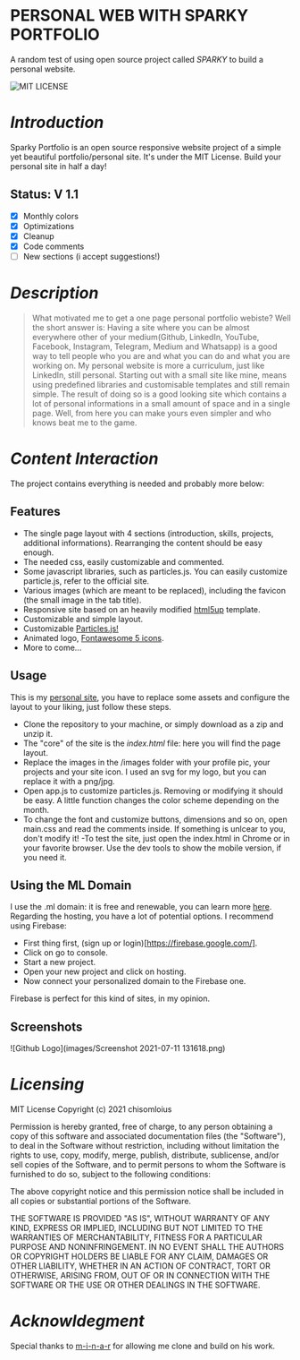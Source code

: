 # PERSONAL WEB WITH SPARKY PORTFOLIO
A random test of using open source project called _SPARKY_ to build a personal website. 

![MIT LICENSE](https://user-images.githubusercontent.com/35638848/125195667-94ff0700-e24e-11eb-8832-afa221d2b541.png)

# _Introduction_
Sparky Portfolio is an open source responsive website project of a simple yet beautiful portfolio/personal site. It's under the MIT License. Build your personal site in half a day!
  ## Status: V 1.1 
 - [x] Monthly colors
 - [x] Optimizations
 - [x] Cleanup
 - [x] Code comments
 - [ ] New sections (i accept suggestions!)
 
# _Description_
> What motivated me to get a one page personal portfolio webiste?
Well the short answer is:
Having a site where you can be almost everywhere other of your medium(Github, LinkedIn, YouTube, Facebook, Instagram, Telegram, Medium and Whatsapp) is a good way to tell people who you are and what you can do and what you are working on. My personal website is more a curriculum, just like LinkedIn, still personal. 
Starting out with a small site like mine, means using predefined  libraries and customisable templates and still remain simple. The result of doing so is a good looking site which contains a lot of personal informations in a small amount of space and in a single page. Well, from here you can make yours even simpler and who knows beat me to the game.
 
# _Content Interaction_
The project contains everything is needed and probably more below:
  ## Features 
  - The single page layout with 4 sections (introduction, skills, projects, additional informations). Rearranging the content should be easy enough.
  - The needed css, easily customizable and commented.
  - Some javascript libraries, such as particles.js. You can easily customize particle.js, refer to the official site.
  - Various images (which are meant to be replaced), including the favicon (the small image in the tab title).
  - Responsive site based on an heavily modified [html5up](https://html5up.net/) template.
  - Customizable and simple layout.
  - Customizable [Particles.js!](https://github.com/chisomloius/my_test_web/blob/master/js/particles.js)
  - Animated logo, [Fontawesome 5 icons](https://fontawesome.com/).
  - More to come...
  ## Usage
  This is my [personal site](www.chisomloius.ml), you have to replace some assets and configure the layout to your liking, just follow these steps.
  - Clone the repository to your machine, or simply download as a zip and unzip it.
  - The "core" of the site is the *index.html* file: here you will find the page layout.
  - Replace the images in the /images folder with your profile pic, your projects and your site icon. I used an svg for my logo, but you can replace it with a png/jpg.
  - Open app.js to customize particles.js. Removing or modifying it should be easy. A little function changes the color scheme depending on the month. 
  - To change the font and customize buttons, dimensions and so on, open main.css and read the comments inside. If something is unlcear to you, don't modify it!
  -To test the site, just open the index.html in Chrome or in your favorite browser. Use the dev tools to show the mobile version, if you need it.
  ## Using the ML Domain
  I use the .ml domain: it is free and renewable, you can learn more [here](https://my.freenom.com/). Regarding the hosting, you have a lot of potential options.
  I recommend using Firebase:

  - First thing first, (sign up or login)[https://firebase.google.com/].
  - Click on go to console.
  - Start a new project.
  - Open your new project and click on hosting.
  - Now connect your personalized domain to the Firebase one.

  Firebase is perfect for this kind of sites, in my opinion.
  ## Screenshots
  ![Github Logo](images/Screenshot 2021-07-11 131618.png)

# _Licensing_
MIT License Copyright (c) 2021 chisomloius

Permission is hereby granted, free of charge, to any person obtaining a copy of this software and associated documentation files (the "Software"), to deal in the Software without restriction, including without limitation the rights to use, copy, modify, merge, publish, distribute, sublicense, and/or sell copies of the Software, and to permit persons to whom the Software is furnished to do so, subject to the following conditions:

The above copyright notice and this permission notice shall be included in all copies or substantial portions of the Software.

THE SOFTWARE IS PROVIDED "AS IS", WITHOUT WARRANTY OF ANY KIND, EXPRESS OR IMPLIED, INCLUDING BUT NOT LIMITED TO THE WARRANTIES OF MERCHANTABILITY, FITNESS FOR A PARTICULAR PURPOSE AND NONINFRINGEMENT. IN NO EVENT SHALL THE AUTHORS OR COPYRIGHT HOLDERS BE LIABLE FOR ANY CLAIM, DAMAGES OR OTHER LIABILITY, WHETHER IN AN ACTION OF CONTRACT, TORT OR OTHERWISE, ARISING FROM, OUT OF OR IN CONNECTION WITH THE SOFTWARE OR THE USE OR OTHER DEALINGS IN THE SOFTWARE.

# _Acknowldegment_
Special thanks to [m-i-n-a-r](hhtps://github.com/m-i-n-a-r) for allowing me clone and build on his work.
